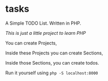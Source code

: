 # tasks
 A Simple TODO List. Written in PHP.

_This is just a little project to learn PHP_

You can create Projects,

Inside these Projects you can create Sections,

Inside those Sections, you can create todos.

Run it yourself using
`php -S localhost:8000`